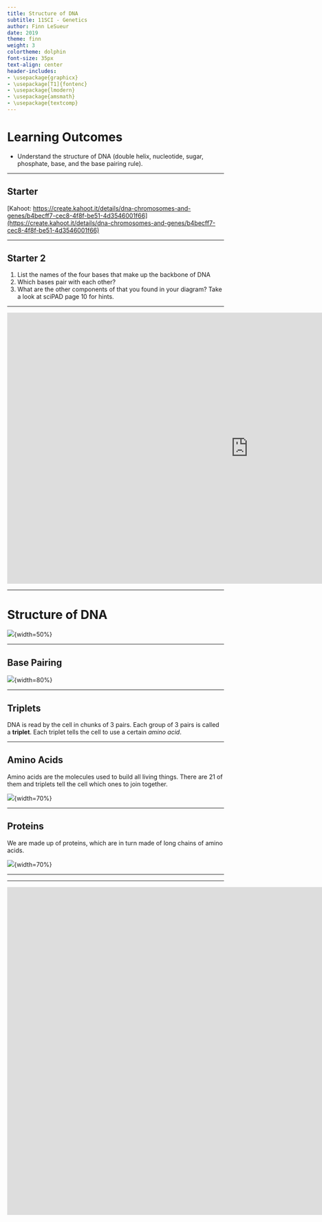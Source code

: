 ```yaml
---
title: Structure of DNA
subtitle: 11SCI - Genetics
author: Finn LeSueur
date: 2019
theme: finn
weight: 3
colortheme: dolphin
font-size: 35px
text-align: center
header-includes:
- \usepackage{graphicx}
- \usepackage[T1]{fontenc}
- \usepackage{lmodern}
- \usepackage{amsmath}
- \usepackage{textcomp}
---
```


# Learning Outcomes

- Understand the structure of DNA (double helix, nucleotide, sugar, phosphate, base, and the base pairing rule).

---

## Starter

[Kahoot: https://create.kahoot.it/details/dna-chromosomes-and-genes/b4becff7-cec8-4f8f-be51-4d3546001f66](https://create.kahoot.it/details/dna-chromosomes-and-genes/b4becff7-cec8-4f8f-be51-4d3546001f66)

---

## Starter 2

1. List the names of the four bases that make up the backbone of DNA
2. Which bases pair with each other?
3. What are the other components of that you found in your diagram? Take a look at sciPAD page 10 for hints.

---

<iframe width="1120" height="630" src="https://www.youtube.com/embed/_POdWsii7AI" frameborder="0" allow="accelerometer; autoplay; encrypted-media; gyroscope; picture-in-picture" allowfullscreen></iframe>

---

# Structure of DNA

![](../assets/3-dna-structure.jpg){width=50%}

---

## Base Pairing

![](../assets/3-base-pairing.png){width=80%}

---

## Triplets

DNA is read by the cell in chunks of 3 pairs. Each group of 3 pairs is called a __triplet__. Each triplet tells the cell to use a certain _amino acid_.

---

## Amino Acids

Amino acids are the molecules used to build all living things. There are 21 of them and triplets tell the cell which ones to join together.

![](../assets/3-triplets.jpg){width=70%}

---

## Proteins

We are made up of proteins, which are in turn made of long chains of amino acids.

![](../assets/3-protein.jpg){width=70%}

---



---

<iframe width="1680" height="762" src="https://www.youtube.com/embed/8m6hHRlKwxY" frameborder="0" allow="accelerometer; autoplay; encrypted-media; gyroscope; picture-in-picture" allowfullscreen></iframe>